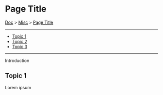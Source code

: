 # Page Title

[Doc](../doc.md) > [Misc](../doc.md#misc) > [Page Title](#page-title)

---

- [Topic 1](#topic-1)
- [Topic 2]()
- [Topic 3]()

---

Introduction

## Topic 1

Lorem ipsum